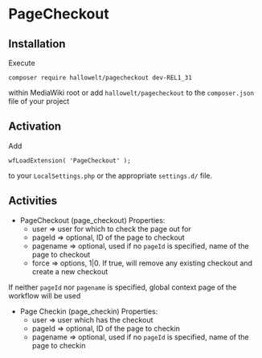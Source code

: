 # PageCheckout

## Installation
Execute

    composer require hallowelt/pagecheckout dev-REL1_31
within MediaWiki root or add `hallowelt/pagecheckout` to the
`composer.json` file of your project

## Activation
Add

    wfLoadExtension( 'PageCheckout' );
to your `LocalSettings.php` or the appropriate `settings.d/` file.

## Activities

- PageCheckout (page_checkout)
Properties:
  - user => user for which to check the page out for
  - pageId => optional, ID of the page to checkout
  - pagename => optional, used if no `pageId` is specified, name of the page to checkout
  - force => options, 1|0. If true, will remove any existing checkout and create a new checkout
	
If neither `pageId` nor `pagename` is specified, global context page of the workflow will be used

- Page Checkin (page_checkin)
Properties:
	- user => user which has the checkout
	- pageId => optional, ID of the page to checkin
	- pagename => optional, used if no `pageId` is specified, name of the page to checkin

